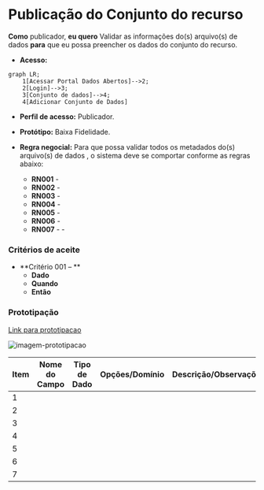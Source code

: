 # Publicação do Conjunto do recurso

**Como** publicador, **eu quero**  Validar as informações do(s) arquivo(s) de dados  **para** que eu possa preencher os dados do conjunto do recurso. 

- **Acesso:** 

```mermaid
graph LR;
    1[Acessar Portal Dados Abertos]-->2;
    2[Login]-->3;
    3[Conjunto de dados]-->4;
    4[Adicionar Conjunto de Dados]
```


- **Perfil de acesso:** Publicador. 
- **Protótipo:** Baixa Fidelidade.

- **Regra negocial:** Para que possa validar todos os metadados do(s) arquivo(s) de dados , o sistema deve se comportar conforme as regras abaixo:
	- **RN001** -
	- **RN002** - 
	- **RN003** - 
	- **RN004** - 
    - **RN005** - 
	- **RN006** - 
	- **RN007** - 	- 
 
### Critérios de aceite

- **Critério 001 – **
	- **Dado**  
	- **Quando** 
	- **Então** 

### Prototipação

[Link para prototipacao](https://www.figma.com/proto/X0SZVAiL6Auf6pqssoewnn/SEPLAG-CKAN?node-id=2%3A387&scaling=min-zoom&page-id=2%3A387&starting-point-node-id=217%3A1115)

![imagem-prototipacao](/assets/figura_01.png)

| Item |                        Nome do Campo                        | Tipo de Dado | Opções/Domínio |     Descrição/Observações      |
|------|-------------------------------------------------------------|------------------|----------------|--------------------------------|
|    1 |                  |              |         | 
|    2 |               |               |            | |
|    3 |  |              |             |  |
|    4 |   |               |             |  |
|    5 |                          |                 |            | |
|    6 |   |               |             |  |	
|    7 |   |             |           |  |